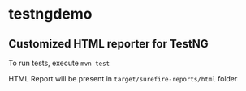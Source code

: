 # testngdemo

## Customized HTML reporter for TestNG

To run tests, execute `mvn test`

HTML Report will be present in `target/surefire-reports/html` folder
